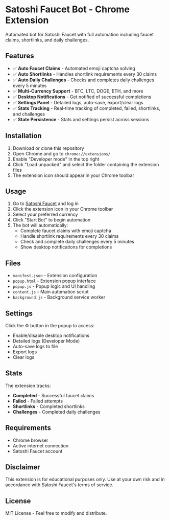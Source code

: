 # Satoshi Faucet Bot - Chrome Extension

Automated bot for Satoshi Faucet with full automation including faucet claims, shortlinks, and daily challenges.

## Features

- ✅ **Auto Faucet Claims** - Automated emoji captcha solving
- ✅ **Auto Shortlinks** - Handles shortlink requirements every 30 claims
- ✅ **Auto Daily Challenges** - Checks and completes daily challenges every 5 minutes
- ✅ **Multi-Currency Support** - BTC, LTC, DOGE, ETH, and more
- ✅ **Desktop Notifications** - Get notified of successful completions
- ✅ **Settings Panel** - Detailed logs, auto-save, export/clear logs
- ✅ **Stats Tracking** - Real-time tracking of completed, failed, shortlinks, and challenges
- ✅ **State Persistence** - Stats and settings persist across sessions

## Installation

1. Download or clone this repository
2. Open Chrome and go to `chrome://extensions/`
3. Enable "Developer mode" in the top right
4. Click "Load unpacked" and select the folder containing the extension files
5. The extension icon should appear in your Chrome toolbar

## Usage

1. Go to [Satoshi Faucet](https://satoshifaucet.io) and log in
2. Click the extension icon in your Chrome toolbar
3. Select your preferred currency
4. Click "Start Bot" to begin automation
5. The bot will automatically:
   - Complete faucet claims with emoji captcha
   - Handle shortlink requirements every 30 claims
   - Check and complete daily challenges every 5 minutes
   - Show desktop notifications for completions

## Files

- `manifest.json` - Extension configuration
- `popup.html` - Extension popup interface
- `popup.js` - Popup logic and UI handling
- `content.js` - Main automation script
- `background.js` - Background service worker

## Settings

Click the ⚙️ button in the popup to access:
- Enable/disable desktop notifications
- Detailed logs (Developer Mode)
- Auto-save logs to file
- Export logs
- Clear logs

## Stats

The extension tracks:
- **Completed** - Successful faucet claims
- **Failed** - Failed attempts
- **Shortlinks** - Completed shortlinks
- **Challenges** - Completed daily challenges

## Requirements

- Chrome browser
- Active internet connection
- Satoshi Faucet account

## Disclaimer

This extension is for educational purposes only. Use at your own risk and in accordance with Satoshi Faucet's terms of service.

## License

MIT License - Feel free to modify and distribute.
